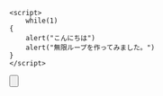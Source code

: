 <!DOCTYPE html>
<html lang="en">
<head>
    <meta charset="UTF-8">
    <meta name="viewport" content="width=device-width, initial-scale=1.0">
    <title>Document</title>
</head>
<body>

    <script>
        while(1)
    {
        alert("こんにちは")
        alert("無限ループを作ってみました。")
    }
    </script>
<input type="button">
</body>
</html>
